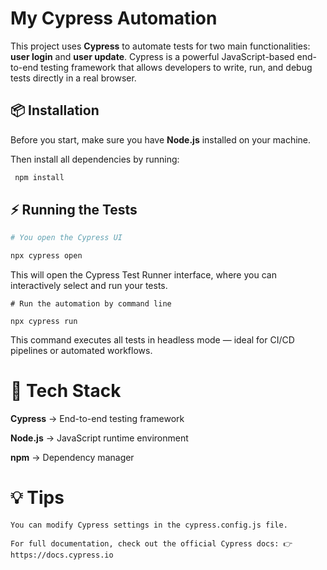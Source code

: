 # My Cypress Automation

This project uses **Cypress** to automate tests for two main functionalities: **user login** and **user update**.
Cypress is a powerful JavaScript-based end-to-end testing framework that allows developers to write, run, and debug tests directly in a real browser.

## 📦 Installation

Before you start, make sure you have **Node.js** installed on your machine.

Then install all dependencies by running:

```bash
 npm install
```

## ⚡ Running the Tests

```bash
# You open the Cypress UI

npx cypress open
```
This will open the Cypress Test Runner interface, where you can interactively select and run your tests.

```
# Run the automation by command line

npx cypress run 
```
This command executes all tests in headless mode — ideal for CI/CD pipelines or automated workflows.


# 🧰 Tech Stack


**Cypress** → End-to-end testing framework

**Node.js** → JavaScript runtime environment

**npm** → Dependency manager


# 💡 Tips
```
You can modify Cypress settings in the cypress.config.js file.

For full documentation, check out the official Cypress docs: 👉 https://docs.cypress.io
```
  


